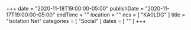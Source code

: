 +++
date = "2020-11-18T19:00:00-05:00"
publishDate = "2020-11-17T19:00:00-05:00"
endTime = ""
location = ""
ncs = [ "KA0LDG" ]
title = "Isolation Net"
categories = [ "Social" ]
dates = [ "" ]
+++
